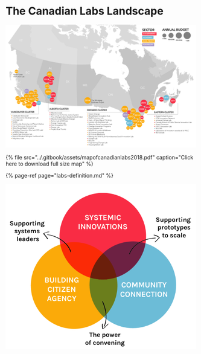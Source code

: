 # The Canadian Labs Landscape

![](../.gitbook/assets/mapofcanadianlabs.png)

{% file src="../.gitbook/assets/mapofcanadianlabs2018.pdf" caption="Click here to download full size map" %}

{% page-ref page="labs-definition.md" %}

![](../.gitbook/assets/screen-shot-2018-08-21-at-6.39.25-pm.png)



